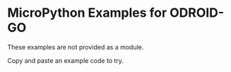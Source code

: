 MicroPython Examples for ODROID-GO
=====

These examples are not provided as a module.

Copy and paste an example code to try.